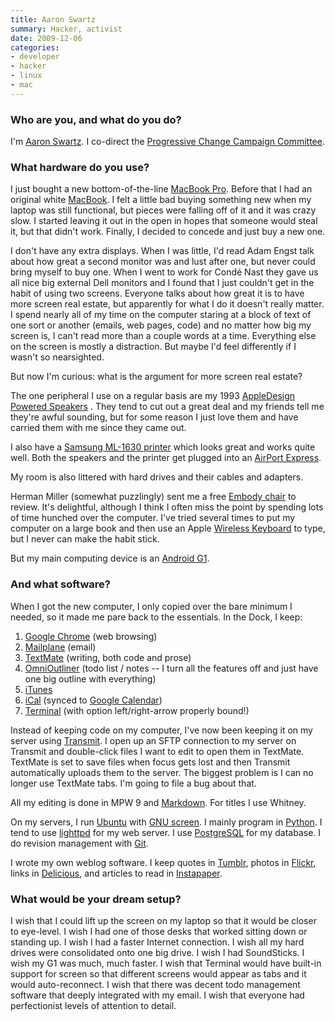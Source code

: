 ```yaml
---
title: Aaron Swartz
summary: Hacker, activist
date: 2009-12-06
categories:
- developer
- hacker
- linux
- mac
---
```


### Who are you, and what do you do?

I'm [Aaron Swartz](http://aaronsw.com/ "Aaron's site."). I co-direct the [Progressive Change Campaign Committee](http://boldprogressives.org "The PCCC site").

### What hardware do you use?

I just bought a new bottom-of-the-line [MacBook Pro][macbook-pro]. Before that I had an original white [MacBook][]. I felt a little bad buying something new when my laptop was still functional, but pieces were falling off of it and it was crazy slow. I started leaving it out in the open in hopes that someone would steal it, but that didn't work. Finally, I decided to concede and just buy a new one.

I don't have any extra displays. When I was little, I'd read Adam Engst talk about how great a second monitor was and lust after one, but never could bring myself to buy one. When I went to work for Condé Nast they gave us all nice big external Dell monitors and I found that I just couldn't get in the habit of using two screens. Everyone talks about how great it is to have more screen real estate, but apparently for what I do it doesn't really matter. I spend nearly all of my time on the computer staring at a block of text of one sort or another (emails, web pages, code) and no matter how big my screen is, I can't read more than a couple words at a time. Everything else on the screen is mostly a distraction. But maybe I'd feel differently if I wasn't so nearsighted.

But now I'm curious: what is the argument for more screen real estate?

The one peripheral I use on a regular basis are my 1993 [AppleDesign Powered Speakers][appledesign-powered-speakers] . They tend to cut out a great deal and my friends tell me they're awful sounding, but for some reason I just love them and have carried them with me since they came out.

I also have a [Samsung ML-1630 printer][ml-1630] which looks great and works quite well. Both the speakers and the printer get plugged into an [AirPort Express][airport-express].

My room is also littered with hard drives and their cables and adapters.

Herman Miller (somewhat puzzlingly) sent me a free [Embody chair][embody] to review. It's delightful, although I think I often miss the point by spending lots of time hunched over the computer. I've tried several times to put my computer on a large book and then use an Apple [Wireless Keyboard][keyboard] to type, but I never can make the habit stick.

But my main computing device is an [Android G1][g1].

### And what software?

When I got the new computer, I only copied over the bare minimum I needed, so it made me pare back to the essentials. In the Dock, I keep:

1. [Google Chrome][chrome] (web browsing)
2. [Mailplane][] (email)
3. [TextMate][] (writing, both code and prose)
4. [OmniOutliner][] (todo list / notes -- I turn all the features off and just have one big outline with everything)
5. [iTunes][]
6. [iCal][] (synced to [Google Calendar][google-calendar])
7. [Terminal][] (with option left/right-arrow properly bound!)

Instead of keeping code on my computer, I've now been keeping it on my server using [Transmit][]. I open up an SFTP connection to my server on Transmit and double-click files I want to edit to open them in TextMate. TextMate is set to save files when focus gets lost and then Transmit automatically uploads them to the server. The biggest problem is I can no longer use TextMate tabs. I'm going to file a bug about that.

All my editing is done in MPW 9 and [Markdown][]. For titles I use Whitney.

On my servers, I run [Ubuntu][] with [GNU screen][screen]. I mainly program in [Python][]. I tend to use [lighttpd][] for my web server. I use [PostgreSQL][] for my database. I do revision management with [Git][].

I wrote my own weblog software. I keep quotes in [Tumblr][], photos in [Flickr][], links in [Delicious][], and articles to read in [Instapaper][].

### What would be your dream setup?

I wish that I could lift up the screen on my laptop so that it would be closer to eye-level. I wish I had one of those desks that worked sitting down or standing up. I wish I had a faster Internet connection. I wish all my hard drives were consolidated onto one big drive. I wish I had SoundSticks. I wish my G1 was much, much faster. I wish that Terminal would have built-in support for screen so that different screens would appear as tabs and it would auto-reconnect. I wish that there was decent todo management software that deeply integrated with my email. I wish that everyone had perfectionist levels of attention to detail.

[airport-express]: https://en.wikipedia.org/wiki/AirPort_Express "A small wireless access point."
[appledesign-powered-speakers]: https://en.wikipedia.org/wiki/PowerCD "A set of powered speakers released with the PowerCD."
[chrome]: https://www.google.com/intl/en/chrome/ "A WebKit-based browser, where each tab runs in its own thread."
[delicious]: http://web.archive.org/web/20221226101338/https://del.icio.us/ "A web service for storing and sharing bookmarks."
[embody]: https://www.hermanmiller.com/products/seating/office-chairs/embody-chairs/ "An ergonomic work chair."
[flickr]: https://www.flickr.com/ "A photo sharing website."
[g1]: https://en.wikipedia.org/wiki/HTC_Dream "An Android smartphone."
[git]: https://git-scm.com/ "A version control system."
[google-calendar]: https://en.wikipedia.org/wiki/Google_Calendar "A web-based calendar client."
[ical]: https://en.wikipedia.org/wiki/Calendar_(Apple) "The calendar software included with macOS."
[instapaper]: http://web.archive.org/web/20221226091924/https://www.instapaper.com/ "A web tool for saving pages to read later."
[itunes]: https://www.apple.com/itunes/ "A jukebox application and online store."
[keyboard]: https://www.apple.com/us/shop/goto/mac/accessories "The keyboard."
[lighttpd]: http://www.lighttpd.net/ "An open-source web server."
[macbook-pro]: https://www.apple.com/macbook-pro/ "A laptop."
[macbook]: https://en.wikipedia.org/wiki/MacBook "A laptop."
[mailplane]: https://mailplaneapp.com/ "A Mac desktop client for Gmail."
[markdown]: https://daringfireball.net/projects/markdown/ "An email-like format for marking up text."
[ml-1630]: http://web.archive.org/web/20230816172010/https://www.samsung.com/us/ "A black and white laser printer."
[omnioutliner]: https://www.omnigroup.com/omnioutliner/ "To-do/task management software for Mac OS X."
[postgresql]: https://www.postgresql.org/ "A relational database server."
[python]: https://www.python.org/ "An interpreted scripting language."
[screen]: http://www.gnu.org/software/screen/ "Think of it as tabs for your *nix terminal."
[terminal]: https://en.wikipedia.org/wiki/Terminal_(OS_X) "A console application included with Mac OS X."
[textmate]: https://macromates.com/ "A text editor for the Mac."
[transmit]: https://panic.com/transmit/ "An FTP/SFTP client for the Mac."
[tumblr]: https://www.tumblr.com/ "An online personal publishing platform."
[ubuntu]: https://ubuntu.com/ "A Unix distribution."
